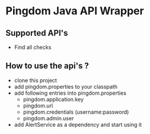 # Pingdom Java API Wrapper

## Supported API's

* Find all checks

## How to use the api's ?
 
* clone this project
* add pingdom.properties to your classpath
* add following entries into pingdom.properties
    * pingdom.application.key
    * pingdom.url
    * pingdom.credentials (username:password)
    * pingdom.admin.user
* add AlertService as a dependency and start using it